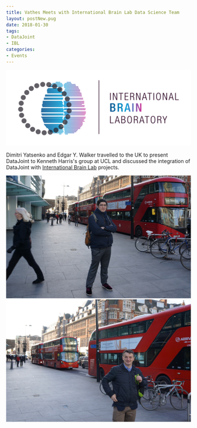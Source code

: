 ```yaml
---
title: Vathes Meets with International Brain Lab Data Science Team
layout: postNew.pug
date: 2018-01-30 
tags:
- DataJoint
- IBL
categories: 
- Events
---
```

![](../static/posts/Vathes-Meets-with-International-Brain-Lab-Data-Science-Team/IBL%20logo.png "IBL Logo")

Dimitri Yatsenko and Edgar Y. Walker travelled to the UK to present DataJoint to Kenneth Harris's group at UCL and discussed the integration of DataJoint with [International Brain Lab](https://www.internationalbrainlab.com/) projects.

![](../static/posts/Vathes-Meets-with-International-Brain-Lab-Data-Science-Team/UKvisit1.jpg "Edgar in London")
![](../static/posts/Vathes-Meets-with-International-Brain-Lab-Data-Science-Team/UKvisit2.jpg "Dimitri in London")
